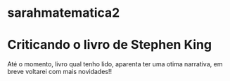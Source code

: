 # sarahmatematica2
<html>
<title>
Analisando o livro "Mr mercedes"
</title>
<h1>
Criticando o livro de Stephen King 
</h1>
<p>
Até o momento, livro qual tenho lido, aparenta ter uma otima narrativa, em breve voltarei com mais novidades!!
</p>
</html>
